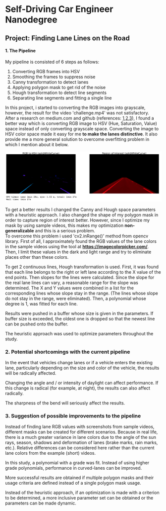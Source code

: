 # Self-Driving Car Engineer Nanodegree

## Project: **Finding Lane Lines on the Road** 

#### 1. The Pipeline

My pipeline is consisted of 6 steps as follows: 

1. Converting RGB frames into HSV
2. Smoothing the frames to suppress noise
3. Canny transformation to detect lanes
4. Applying polygon mask to get rid of the noise
5. Hough transformation to detect line segments
6. Separating line segments and fitting a single line

In this project, i started to converting the RGB images into grayscale, however, the result for the video 'challenge.mp4' was not satisfactory.  
After a research on medium.com and github (references: [1],[2],[3]), I found a better way which is converting RGB image to HSV (Hue, Saturation, Value) space instead of only converting grayscale space. Converting the image to HSV color space made it easy for me **to make the lanes distinctive**. It also provide me a more general solution to overcome overfitting problem in which I mention about it below.

<img src="images/rgb2hsv_roi.png" width="805" alt="Combined Image" />

To get a better results I changed the Canny and Hough space parameters with a heuristic approach.
I also changed the shape of my polygon mask in order to capture region of interest better.
However, since I optimize my mask by using sample videos, this makes my optimization **non-generalizable** and this is a serious problem.  
To overcome this problem i used 'cv2.inRange()' method from opencv library. First of all, I approximately found the RGB values of the lane colors in the sample videos using the tool at **https://imagecolorpicker.com/**. Then, I limit these values in the dark and light range and try to eliminate places other than these colors.  

To get 2 continuous lines, Hough transformation is used. First, it was found that each line belongs to the right or left lane according to the X value of the end points. Then slopes for the lines were calculated. Since the slope for the real lane lines can vary, a reasonable range for the slope was determined. The X and Y values were combined in a list for the corresponding lines whose slope stay in the range. (The lines whose slope do not stay in the range, were  eliminated). Then, a polynomial whose degree is 1, was fitted for each line.

Results were pushed in a buffer whose size is given in the parameters. If buffer size is exceeded, the oldest one is dropped so that the newest line can be pushed onto the buffer.

The heuristic approach was used to optimize parameters throughout the study.


### 2. Potential shortcomings with the current pipeline

In the event that vehicles change lanes or if a vehicle enters the existing lane, particularly depending on the size and color of the vehicle, the results will be radically affected.

Changing the angle and / or intensity of daylight can affect performance. If this change is radical (for example, at night), the results can also affect radically.

The sharpness of the bend will seriously affect the results.


### 3. Suggestion of possible improvements to the pipeline

Instead of finding lane RGB values with screenshots from sample videos, different masks can be created for different scenarios. Because in real life, there is a much greater variance in lane colors due to the angle of the sun rays, season, shadows and deformation of lanes (brake marks, rain marks, etc.). Relative differences can be considered here rather than the current lane colors from the example (short) videos.

In this study, a polynomial with a grade was fit. Instead of using higher grade polynomials, performance in curved-lanes can be improved.

More successful results are obtained if multiple polygon masks and their usage criteria are defined instead of a single polygon mask usage.

Instead of the heuristic approach, if an optimization is made with a criterion to be determined, a more inclusive parameter set can be obtained or the parameters can be made dynamic.

[1]: https://medium.com/activating-robotic-minds/finding-lane-lines-on-the-road-30cf016a1165
[2]: https://medium.com/computer-car/udacity-self-driving-car-nanodegree-project-1-finding-lane-lines-9cd6a846c58c
[3]: https://github.com/liamondrop/finding-lane-lines/blob/master/WRITEUP.md

